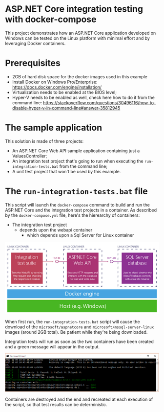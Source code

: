 # ASP.NET Core integration testing with docker-compose
This project demonstrates how an ASP.NET Core application developed on Windows can be tested on the Linux platform with minimal effort and by leveraging Docker containers.

# Prerequisites
 * 2GB of hard disk space for the docker images used in this example
 * Install Docker on Windows Pro/Enterprise: https://docs.docker.com/engine/installation/
 * Virtualization needs to be enabled at the BIOS level;
 * Hyper-V needs to be enabled as well, check here how to do it from the command line: https://stackoverflow.com/questions/30496116/how-to-disable-hyper-v-in-command-line#answer-35812945


# The sample application
This solution is made of three projects:
 * An ASP.NET Core Web API sample application containing just a ValuesController;
 * An integration test project that's going to run when executing the `run-integration-tests.bat` from the command line;
 * A unit test project that won't be used by this example.

 # The `run-integration-tests.bat` file
 This script will launch the `docker-compose` command to build and run the ASP.NET Core and the integration test projects in a container. As described by the `docker-compose.yml` file, here's the hierearchy of containers:
 * The integration test project
   * depends upon the webapi container
     * which depends upon a Sql Server for Linux container

  ![Container hierarchy diagram](diagram.png)

 When first run, the `run-integration-tests.bat` script will cause the download of the `microsoft/aspnetcore` and `microsoft/mssql-server-linux` images (around 2GB total). Be patient while they're being downloaded.

 Integration tests will run as soon as the two containers have been created and a green message will appear in the output.

 ![Tests passed](output.png)

 Containers are destroyed and the end and recreated at each execution of the script, so that test results can be deterministic.